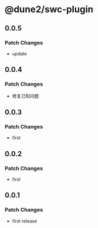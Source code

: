 # @dune2/swc-plugin

## 0.0.5

### Patch Changes

- update

## 0.0.4

### Patch Changes

- 修复已知问题

## 0.0.3

### Patch Changes

- first

## 0.0.2

### Patch Changes

- first

## 0.0.1

### Patch Changes

- first release
